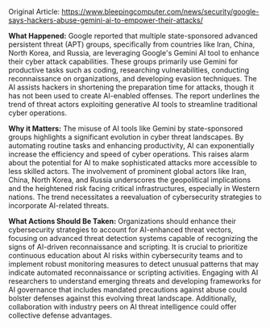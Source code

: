 Original Article: https://www.bleepingcomputer.com/news/security/google-says-hackers-abuse-gemini-ai-to-empower-their-attacks/

**What Happened:** Google reported that multiple state-sponsored advanced persistent threat (APT) groups, specifically from countries like Iran, China, North Korea, and Russia, are leveraging Google's Gemini AI tool to enhance their cyber attack capabilities. These groups primarily use Gemini for productive tasks such as coding, researching vulnerabilities, conducting reconnaissance on organizations, and developing evasion techniques. The AI assists hackers in shortening the preparation time for attacks, though it has not been used to create AI-enabled offenses. The report underlines the trend of threat actors exploiting generative AI tools to streamline traditional cyber operations.

**Why it Matters:** The misuse of AI tools like Gemini by state-sponsored groups highlights a significant evolution in cyber threat landscapes. By automating routine tasks and enhancing productivity, AI can exponentially increase the efficiency and speed of cyber operations. This raises alarm about the potential for AI to make sophisticated attacks more accessible to less skilled actors. The involvement of prominent global actors like Iran, China, North Korea, and Russia underscores the geopolitical implications and the heightened risk facing critical infrastructures, especially in Western nations. The trend necessitates a reevaluation of cybersecurity strategies to incorporate AI-related threats.

**What Actions Should Be Taken:** Organizations should enhance their cybersecurity strategies to account for AI-enhanced threat vectors, focusing on advanced threat detection systems capable of recognizing the signs of AI-driven reconnaissance and scripting. It is crucial to prioritize continuous education about AI risks within cybersecurity teams and to implement robust monitoring measures to detect unusual patterns that may indicate automated reconnaissance or scripting activities. Engaging with AI researchers to understand emerging threats and developing frameworks for AI governance that includes mandated precautions against abuse could bolster defenses against this evolving threat landscape. Additionally, collaboration with industry peers on AI threat intelligence could offer collective defense advantages.